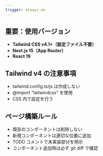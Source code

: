 ```yaml
---
trigger: always_on
---
```


## 重要：使用バージョン

- **Tailwind CSS v4.1+（設定ファイル不要）**
- **Next.js 15（App Router）**
- **React 19**

## Tailwind v4 の注意事項

- tailwind.config.ts/js は作成しない
- @import "tailwindcss" を使用
- CSS 内で設定を行う

## ページ構築ルール

- 既存のコンポーネントは削除しない
- 新規コンポーネントは適切な位置に追加
- TODO コメントで未実装部分を明示
- コンポーネント追加時は必ず git diff で確認
